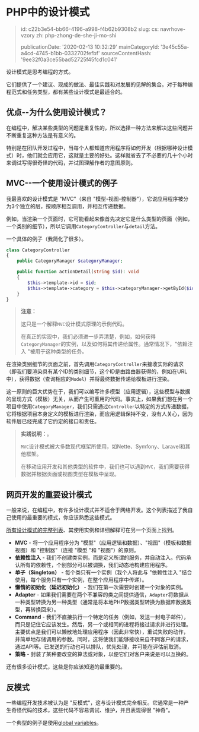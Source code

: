 PHP中的设计模式
=========

> id: c22b3e54-bb66-4196-a998-f4b62b9308b2
> slug:
> 	cs: navrhove-vzory
> 	zh: php-zhong-de-she-ji-mo-shi
> 
> publicationDate: '2020-02-13 10:32:29'
> mainCategoryId: '3e45c55a-a4cd-4745-b1bb-0332702fefbf'
> sourceContentHash: '9ee32f0a3ce55bad52725f45fcd1c041'

设计模式是思考编程的方式。

它们提供了一个建议、现成的做法、最佳实践和对发展的见解的集合。对于每种编程范式和任务类型，都有某些设计模式是最适合的。

优点--为什么使用设计模式？
---------------------------------------

在编程中，解决某些类型的问题是重复性的，所以选择一种方法来解决这些问题并不断重复这种方法是有意义的。

特别是在团队开发过程中，当每个人都知道应用程序将如何开发（根据哪种设计模式）时，他们就会应用它，这就是主要的好处。这样就省去了不必要的几十个小时来调试写得很奇怪的代码，并试图理解作者的意图原则。

MVC--一个使用设计模式的例子
--------------------------------------

我最喜欢的设计模式是 "MVC"（来自 "模型-视图-控制器"），它说应用程序被分为3个独立的层，按顺序相互调用，并相互传递数据。

例如，当渲染一个页面时，它可能看起来像首先决定它是什么类型的页面（例如，一个类别的细节），所以它调用`CategoryController`与`detail`方法。

一个具体的例子（我简化了很多）。

```php
class CategoryController
{
    public CategoryManager $categoryManager;

    public function actionDetail(string $id): void
    {
        $this->template->id = $id;
        $this->template->category = $this->categoryManager->getById($id);
    }
}
```

> **注意：**
>
> 这只是一个解释`MVC`设计模式原理的示例代码。
>
> 在真正的实现中，我们必须进一步弄清楚，例如，如何获得`CategoryManager`的实例，以及如何将其传递给属性。通常情况下，"依赖注入 "被用于这种类型的任务。

在渲染类别细节的页面之前，首先调用`CategoryController`来接收实际的请求（即我们要渲染具有某个ID的类别细节，这个ID是由路由器获得的，例如在URL中），获得数据（查询相应的`Model`）并将最终数据传递给模板进行渲染。

这一原则的巨大优势在于，我们可以编写许多模型（应用逻辑），这些模型与数据的呈现方式（模板）无关，从而产生可重用的代码。事实上，如果我们想在另一个项目中使用`CategoryManager`，我们只需通过`Controller`以特定的方式传递数据，它将根据项目本身定义的模板进行渲染，而应用逻辑保持不变，没有人关心，因为软件层已经完成了它约定的接口和责任。

> **实践说明：**。
>
> `MVC`设计模式被大多数现代框架所使用，如Nette、Symfony、Laravel和其他框架。
>
> 在移动应用开发和其他类型的软件中，我们也可以遇到`MVC`，我们需要获得数据并根据页面或视图类型在模板中呈现。

网页开发的重要设计模式
---------------------------------------

一般来说，在编程中，有许多设计模式并不适合于网络开发。这个列表描述了我自己使用的最重要的模式，你应该熟悉这些模式。

<a href="/category-design-patterns">所有设计模式的完整列表</a>、其使用实例和详细解释可在另一个页面上找到。

- **MVC** - 将一个应用程序分为 "模型"（应用逻辑和数据）、"视图"（模板和数据视图）和 "控制器"（连接 "模型 "和 "视图"）的原则。
- **依赖性注入** - 我们不创建类实例，而是定义所谓的服务，并自动注入。代码承认所有的依赖性，个别部分可以被调换，我们动态地构建应用程序。
- **单子（Singleton）** - 每个类只有一个实例（我个人将此与 "依赖性注入 "结合使用，每个服务只有一个实例，在整个应用程序中传递）。
- **懒惰的初始化（延迟初始化）** - 我们在第一次需要时创建一个对象的实例。
- **Adapter** - 如果我们需要在两个不兼容的类之间提供通信，`Adapter`将数据从一种类型转换为另一种类型（通常是将本地PHP数据类型转换为数据库数据类型，再转换回来）。
- **Command** - 我们不直接执行一个特定的任务（例如，发送一封电子邮件），而只是记住它应该发生。然后，另一个或相同的进程将接过请求并进行处理。主要优点是我们可以懒散地处理应用程序（因此非常快），重试失败的动作，并简单地存储调用的参数。同时，这将使我们能够接收来自不同客户的请求，通过API等。已发送的行动也可以排队，优先处理，并可能在评估前取消。
- **策略** - 封装了某种要改变的算法或对象，以便它们对客户来说是可以互换的。

还有很多设计模式，这些是你应该知道的最重要的。

反模式
------------

一些编程开发技术被认为是 "反模式"，这与设计模式完全相反。它通常是一种产生奇怪代码的技术，这些代码不容易调试、维护，并且表现得很 "神奇"。

一个典型的例子是使用<a href="/global-variable">global variables</a>。
